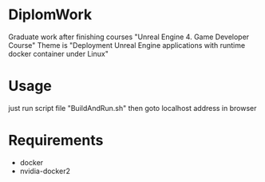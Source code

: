 # DiplomWork
Graduate work after finishing courses "Unreal Engine 4. Game Developer Course"
Theme is "Deployment Unreal Engine applications with runtime docker container under Linux"

# Usage
just run script file "BuildAndRun.sh" then goto localhost address in browser

# Requirements
- docker
- nvidia-docker2
